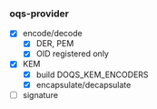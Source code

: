 ### oqs-provider

- [x] encode/decode
  - [x] DER, PEM
  - [x] OID registered only
- [x] KEM
  - [x] build DOQS_KEM_ENCODERS
  - [x] encapsulate/decapsulate
- [ ] signature
